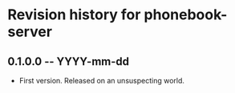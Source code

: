 # Revision history for phonebook-server

## 0.1.0.0 -- YYYY-mm-dd

* First version. Released on an unsuspecting world.

